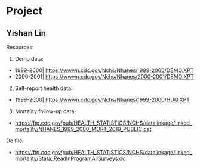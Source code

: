 # Project
## Yishan Lin

Resources: <br />
1. Demo data: <br />
- 1999-2000| https://wwwn.cdc.gov/Nchs/Nhanes/1999-2000/DEMO.XPT <br />
- 2000-2001| https://wwwn.cdc.gov/Nchs/Nhanes/2000-2001/DEMO.XPT

2. Self-report health data:<br />
- 1999-2000| https://wwwn.cdc.gov/Nchs/Nhanes/1999-2000/HUQ.XPT

3. Mortality follow-up data: <br />
- https://ftp.cdc.gov/pub/HEALTH_STATISTICS/NCHS/datalinkage/linked_mortality/NHANES_1999_2000_MORT_2019_PUBLIC.dat

Do file: <br />
- https://ftp.cdc.gov/pub/HEALTH_STATISTICS/NCHS/datalinkage/linked_mortality/Stata_ReadInProgramAllSurveys.do
